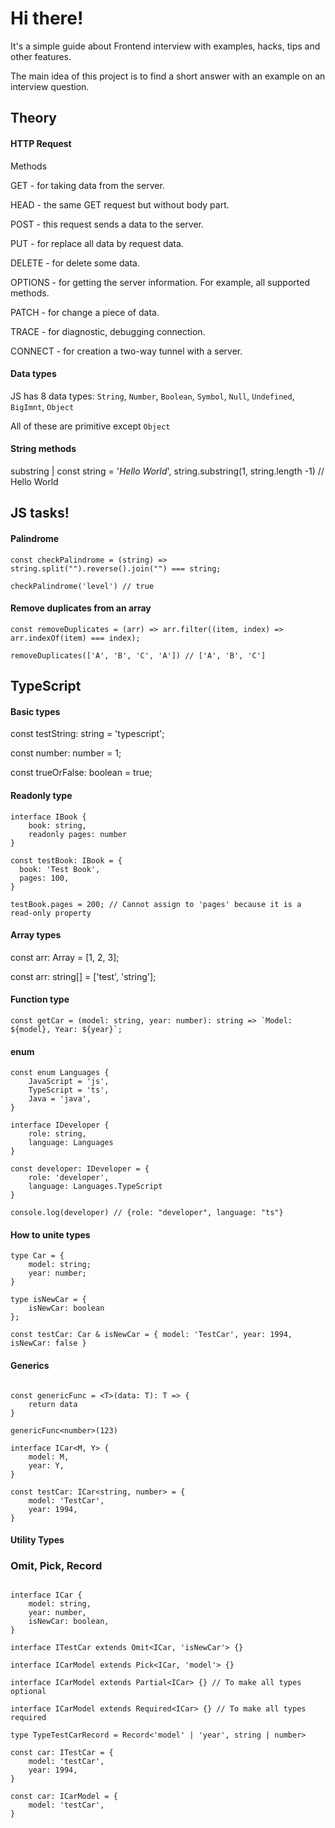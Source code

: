 # Hi there!

It's a simple guide about Frontend interview with examples, hacks, tips and other features.

The main idea of this project is to find a short answer with an example on an interview question.

## Theory

#### HTTP Request

Methods

GET - for taking data from the server.

HEAD - the same GET request but without body part.

POST - this request sends a data to the server.

PUT - for replace all data by request data.

DELETE - for delete some data.

OPTIONS - for getting the server information. For example, all supported methods.

PATCH - for change a piece of data.

TRACE - for diagnostic, debugging connection.

CONNECT - for creation a two-way tunnel with a server. 

#### Data types

JS has 8 data types: `String`, `Number`, `Boolean`, `Symbol`, `Null`, `Undefined`, `BigImnt`, `Object`

All of these are primitive except `Object`

#### String methods

substring | const string = '_Hello World_', string.substring(1, string.length -1) // Hello World

## JS tasks!

#### Palindrome

```
const checkPalindrome = (string) => string.split("").reverse().join("") === string;

checkPalindrome('level') // true
```

#### Remove duplicates from an array

```
const removeDuplicates = (arr) => arr.filter((item, index) => arr.indexOf(item) === index);

removeDuplicates(['A', 'B', 'C', 'A']) // ['A', 'B', 'C']
```

## TypeScript

#### Basic types

const testString: string = 'typescript';

const number: number = 1;

const trueOrFalse: boolean = true;

#### Readonly type

```
interface IBook {
    book: string,
    readonly pages: number
}

const testBook: IBook = {
  book: 'Test Book',
  pages: 100,
}

testBook.pages = 200; // Cannot assign to 'pages' because it is a read-only property
```
#### Array types

const arr: Array<number> = [1, 2, 3];

const arr: string[] = ['test', 'string'];

#### Function type

```
const getCar = (model: string, year: number): string => `Model: ${model}, Year: ${year}`;
```

#### enum

```
const enum Languages {
    JavaScript = 'js',
    TypeScript = 'ts',
    Java = 'java',
}

interface IDeveloper {
    role: string,
    language: Languages
}

const developer: IDeveloper = {
    role: 'developer',
    language: Languages.TypeScript
}

console.log(developer) // {role: "developer", language: "ts"}

```

#### How to unite types

```
type Car = {
    model: string;
    year: number;
}

type isNewCar = {
    isNewCar: boolean
};

const testCar: Car & isNewCar = { model: 'TestCar', year: 1994, isNewCar: false }

```

#### Generics

```

const genericFunc = <T>(data: T): T => {
    return data
}

genericFunc<number>(123)

interface ICar<M, Y> {
    model: M,
    year: Y,
}

const testCar: ICar<string, number> = {
    model: 'TestCar',
    year: 1994,
}

```

#### Utility Types

### Omit, Pick, Record

```

interface ICar {
    model: string,
    year: number,
    isNewCar: boolean,
}

interface ITestCar extends Omit<ICar, 'isNewCar'> {}

interface ICarModel extends Pick<ICar, 'model'> {}

interface ICarModel extends Partial<ICar> {} // To make all types optional

interface ICarModel extends Required<ICar> {} // To make all types required

type TypeTestCarRecord = Record<'model' | 'year', string | number>

const car: ITestCar = {
    model: 'testCar',
    year: 1994,
}

const car: ICarModel = {
    model: 'testCar',
}

```

